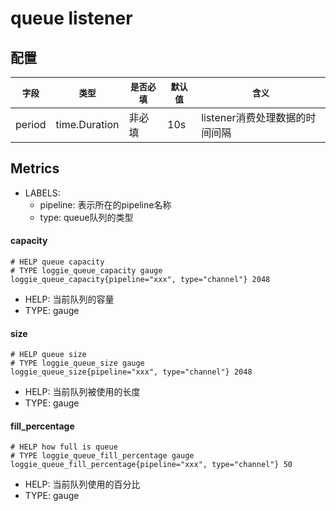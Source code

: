 # queue listener

## 配置
|    `字段`   |    `类型`    |  `是否必填`  |  `默认值`  |  `含义`  |
| ---------- | ----------- | ----------- | --------- | -------- |
| period | time.Duration  |    非必填    |   10s   |  listener消费处理数据的时间间隔 |

## Metrics

* LABELS:
    * pipeline: 表示所在的pipeline名称
    * type: queue队列的类型

#### capacity

```
# HELP queue capacity
# TYPE loggie_queue_capacity gauge
loggie_queue_capacity{pipeline="xxx", type="channel"} 2048
```

* HELP: 当前队列的容量
* TYPE: gauge

#### size

```
# HELP queue size
# TYPE loggie_queue_size gauge
loggie_queue_size{pipeline="xxx", type="channel"} 2048
```

* HELP: 当前队列被使用的长度
* TYPE: gauge

#### fill_percentage

```
# HELP how full is queue
# TYPE loggie_queue_fill_percentage gauge
loggie_queue_fill_percentage{pipeline="xxx", type="channel"} 50
```

* HELP: 当前队列使用的百分比
* TYPE: gauge